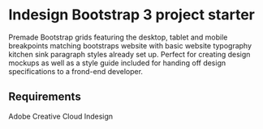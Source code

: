 # Indesign Bootstrap 3 project starter
Premade Bootstrap grids featuring the desktop, tablet and mobile breakpoints matching bootstraps website with basic website typography kitchen sink paragraph styles already set up. Perfect for creating design mockups as well as a style guide included for handing off design specifications to a frond-end developer.

## Requirements
Adobe Creative Cloud Indesign
